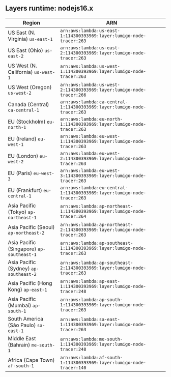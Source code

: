 Layers runtime: nodejs16.x
----
| Region | ARN |
| --- | --- |
|US East (N. Virginia)  `us-east-1`|`arn:aws:lambda:us-east-1:114300393969:layer:lumigo-node-tracer:263`|
|US East (Ohio)  `us-east-2`|`arn:aws:lambda:us-east-2:114300393969:layer:lumigo-node-tracer:263`|
|US West (N. California)  `us-west-1`|`arn:aws:lambda:us-west-1:114300393969:layer:lumigo-node-tracer:263`|
|US West (Oregon)  `us-west-2`|`arn:aws:lambda:us-west-2:114300393969:layer:lumigo-node-tracer:266`|
|Canada (Central)  `ca-central-1`|`arn:aws:lambda:ca-central-1:114300393969:layer:lumigo-node-tracer:263`|
|EU (Stockholm)  `eu-north-1`|`arn:aws:lambda:eu-north-1:114300393969:layer:lumigo-node-tracer:263`|
|EU (Ireland)  `eu-west-1`|`arn:aws:lambda:eu-west-1:114300393969:layer:lumigo-node-tracer:263`|
|EU (London)  `eu-west-2`|`arn:aws:lambda:eu-west-2:114300393969:layer:lumigo-node-tracer:263`|
|EU (Paris)  `eu-west-3`|`arn:aws:lambda:eu-west-3:114300393969:layer:lumigo-node-tracer:263`|
|EU (Frankfurt)  `eu-central-1`|`arn:aws:lambda:eu-central-1:114300393969:layer:lumigo-node-tracer:263`|
|Asia Pacific (Tokyo)  `ap-northeast-1`|`arn:aws:lambda:ap-northeast-1:114300393969:layer:lumigo-node-tracer:264`|
|Asia Pacific (Seoul)  `ap-northeast-2`|`arn:aws:lambda:ap-northeast-2:114300393969:layer:lumigo-node-tracer:263`|
|Asia Pacific (Singapore)  `ap-southeast-1`|`arn:aws:lambda:ap-southeast-1:114300393969:layer:lumigo-node-tracer:263`|
|Asia Pacific (Sydney)  `ap-southeast-2`|`arn:aws:lambda:ap-southeast-2:114300393969:layer:lumigo-node-tracer:263`|
|Asia Pacific (Hong Kong)  `ap-east-1`|`arn:aws:lambda:ap-east-1:114300393969:layer:lumigo-node-tracer:248`|
|Asia Pacific (Mumbai)  `ap-south-1`|`arn:aws:lambda:ap-south-1:114300393969:layer:lumigo-node-tracer:263`|
|South America (São Paulo)  `sa-east-1`|`arn:aws:lambda:sa-east-1:114300393969:layer:lumigo-node-tracer:263`|
|Middle East (Bahrain)  `me-south-1`|`arn:aws:lambda:me-south-1:114300393969:layer:lumigo-node-tracer:248`|
|Africa (Cape Town)  `af-south-1`|`arn:aws:lambda:af-south-1:114300393969:layer:lumigo-node-tracer:140`|
